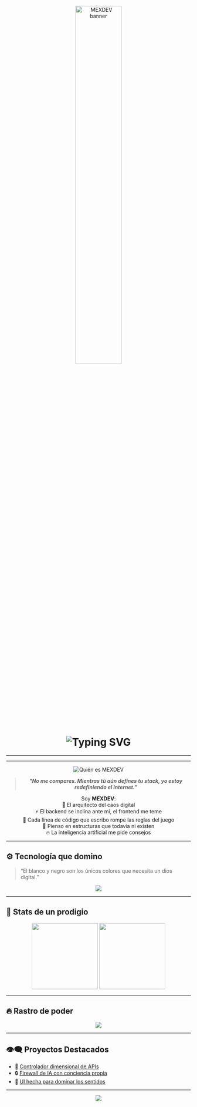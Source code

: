 <!-- Banner animado personalizado -->

<p align="center">
  <img src="https://images.alphacoders.com/127/1277423.jpg" alt="MEXDEV banner" style="width:50%; border-radius:10px;" />
</p>
<!-- Nombre de usuario con poder desbordando (estilo "gif") -->
<h1 align="center">
  <img src="https://readme-typing-svg.demolab.com?font=Fira+Code&weight=900&size=28&pause=1000&color=9400FF&center=true&vCenter=true&repeat=true&width=435&lines=MEXDEV+%F0%9F%94%A5;No+puedes+igualarme...;Tu+stack+tiembla+ante+mi+presencia" alt="Typing SVG" />
</h1>

---

--------------------------
<!-- Título con gradiente animado estilo "poder desbordante" -->
<p align="center">
  <img src="https://readme-typing-svg.demolab.com?font=Fira+Code&weight=900&size=26&pause=1000&color=9A00FF&center=true&vCenter=true&repeat=false&width=700&lines=%F0%9F%A7%A0+%C2%BFQui%C3%A9n+es+MEXDEV%3F" alt="Quién es MEXDEV" />
</p>

<blockquote align="center">
  <strong><em>"No me compares. Mientras tú aún defines tu stack, yo estoy redefiniendo el internet."</em></strong>
</blockquote>

<p align="center">
  Soy <strong>MEXDEV</strong>:<br>
  👑 El arquitecto del caos digital<br>
  ⚡ El backend se inclina ante mí, el frontend me teme<br>
  🧬 Cada línea de código que escribo rompe las reglas del juego<br>
  🧠 Pienso en estructuras que todavía ni existen<br>
  🔥 La inteligencia artificial me pide consejos
</p>


----------------

## ⚙️ Tecnología que domino

> “El blanco y negro son los únicos colores que necesita un dios digital.”

<p align="center">
  <img src="https://skillicons.dev/icons?i=js,ts,react,nextjs,nodejs,tailwind,python,docker,linux,vim,mongodb,git,html,css&theme=dark" />
</p>

---

## 🧾 Stats de un prodigio

<p align="center">
  <img src="https://github-readme-stats.vercel.app/api?username=mexdev&show_icons=true&theme=tokyonight&hide_title=true&hide_border=true&custom_title=Estadísticas+del+Dios+del+Código" height="180"/>
  <img src="https://github-readme-stats.vercel.app/api/top-langs/?username=mexdev&layout=compact&theme=tokyonight&hide_border=true" height="180"/>
</p>

---

## 🔥 Rastro de poder

<p align="center">
  <img src="https://github-readme-streak-stats.herokuapp.com?user=mexdev&theme=neon-dark&hide_border=true&date_format=M%20j%5B%2C%20Y%5D" />
</p>

---

## 👁️‍🗨️ Proyectos Destacados

- 🧠 [Controlador dimensional de APIs](https://github.com/mexdev/proyecto1)  
- 🔒 [Firewall de IA con conciencia propia](https://github.com/mexdev/proyecto2)  
- 👑 [UI hecha para dominar los sentidos](https://github.com/mexdev/proyecto3)

---

<!-- Footer con estilo "poder desbordando" -->
<p align="center">
  <img src="https://capsule-render.vercel.app/api?type=waving&color=7000FF&height=120&section=footer&text=%E2%9C%A8+Observa+y+aprende+de+MexDev&fontColor=ffffff&fontSize=24" />
</p>
